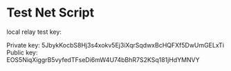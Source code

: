 # Test Net Script

local relay test key:

Private key: 5JbykKocbS8Hj3s4xokv5Ej3iXqrSqdwxBcHQFXf5DwUmGELxTi
Public key: EOS5NiqXiggrB5vyfedTFseDi6mW4U74bBhR7S2KSq181jHdYMNVY

